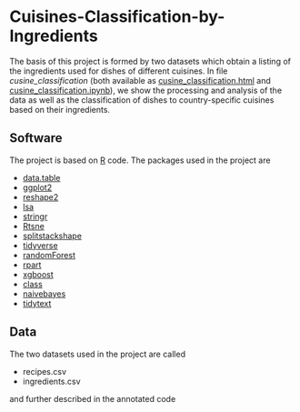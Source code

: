 # Cuisines-Classification-by-Ingredients
The basis of this project is formed by two datasets which obtain a listing of the ingredients used for dishes of different cuisines. In file *cusine_classification* (both available as [cusine_classification.html](cusine_classification.html) and [cusine_classification.ipynb](cusine_classification.ipynb)), we show the processing and analysis of the data as well as the classification of dishes to country-specific cuisines based on their ingredients.


## Software
The project is based on [R](https://www.r-project.org/) code. The packages used in the project are
- [data.table](https://github.com/Rdatatable/data.table)
- [ggplot2](https://github.com/tidyverse/ggplot2)
- [reshape2](https://cran.r-project.org/web/packages/reshape2/index.html)
- [lsa](https://cran.r-project.org/web/packages/lsa/index.html)
- [stringr](https://cran.r-project.org/web/packages/stringr/index.html)
- [Rtsne](https://cran.r-project.org/web/packages/Rtsne/index.html)
- [splitstackshape](https://github.com/mrdwab/splitstackshape)
- [tidyverse](https://github.com/tidyverse)
- [randomForest](https://cran.r-project.org/web/packages/randomForest/index.html)
- [rpart](https://github.com/bethatkinson/rpart)
- [xgboost](https://github.com/dmlc/xgboost)
- [class](https://cran.r-project.org/web/packages/class/index.html)
- [naivebayes](https://github.com/majkamichal/naivebayes)
- [tidytext](https://github.com/juliasilge/tidytext)

## Data
The two datasets used in the project are called
- recipes.csv
- ingredients.csv

and further described in the annotated code
